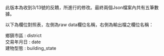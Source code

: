 此版本為收到3/13號的反饋，所進行的修改。最終兩個Json檔案內共有五筆數據。

以下為欄位對照表，左側為raw data欄位名稱，右側為輸出檔之欄位名稱：

鄉鎮市區 : district  
交易年月日 : date  
建物型態 : building_state  
